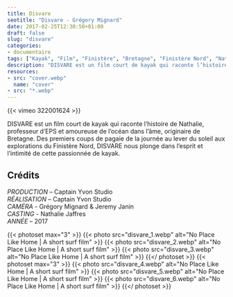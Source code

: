 ```yaml
---
title: Disvare
seotitle: "Disvare - Grégory Mignard"
date: 2017-02-25T12:30:50+01:00
draft: false
slug: "disvare"
categories:
- documentaire
tags: ["Kayak", "Film", "Finistère", "Bretagne", "Finistère Nord", "Nathalie Jaffres", "Leon", "Carantec", "Roscoff"]
description: "DISVARE est un film court de kayak qui raconte l’histoire de Nathalie, professeur d’EPS et amoureuse de l’océan dans l’âme, originaire de Bretagne."
resources:
- src: "cover.webp"
  name: "cover"
- src: "*.webp"
---
```


<div>{{< vimeo 322001624 >}}</div>

DISVARE est un film court de kayak qui raconte l’histoire de Nathalie, professeur d’EPS et amoureuse de l’océan dans l’âme, originaire de Bretagne. Des premiers coups de pagaie de la journée au lever du soleil aux explorations du Finistère Nord, DISVARE nous plonge dans l’esprit et l’intimité de cette passionnée de kayak.

## Crédits

*PRODUCTION* – Captain Yvon Studio  
*RÉALISATION* – Captain Yvon Studio  
*CAMÉRA* - Grégory Mignard & Jeremy Janin  
*CASTING* - Nathalie Jaffres  
*ANNÉE* – 2017

{{< photoset max="3" >}}
  {{< photo src="disvare_1.webp" alt="No Place Like Home | A short surf film" >}}
  {{< photo src="disvare_2.webp" alt="No Place Like Home | A short surf film" >}}
  {{< photo src="disvare_3.webp" alt="No Place Like Home | A short surf film" >}}
{{</ photoset >}}
{{< photoset max="3" >}}
  {{< photo src="disvare_4.webp" alt="No Place Like Home | A short surf film" >}}
  {{< photo src="disvare_5.webp" alt="No Place Like Home | A short surf film" >}}
  {{< photo src="disvare_6.webp" alt="No Place Like Home | A short surf film" >}}
{{</ photoset >}}
